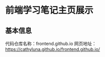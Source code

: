 # 前端学习笔记主页展示 
## 基本信息
代码仓库名称：frontend.github.io
网页地址：https://cathyluna.github.io/frontend.github.io/
